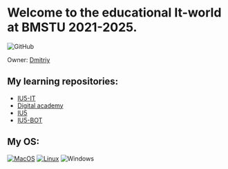# Welcome to the educational It-world at BMSTU 2021-2025.
![GitHub](https://img.shields.io/github/license/DimaPermyakov/IU5?color=brightgreen)


Owner: [Dmitriy](https://github.com/mightyK1ngRichard)


## My learning repositories:
- [IU5-IT](https://github.com/IU5-IT/IU5-IT)
- [Digital academy](https://github.com/IU5-IT/Digital-academy)
- [IU5](https://github.com/DimaPermyakov/IU5)
- [IU5-BOT](https://github.com/IU5-BOT)

## My OS:
[![MacOS](https://img.shields.io/badge/MacOS-090909?style=flat-square&logo=apple&logoColor=ffffff)]()
[![Linux](https://img.shields.io/badge/Linux-090909?style=flat-square&logo=Linux&logoColor=ffffff)](https://github.com/DimaPermyakov/DimaPermyakov/blob/main/ubuntu.md)
![Windows](https://img.shields.io/badge/Windows-090909?style=flat-square&logo=Windows&logoColor=00BFFF)
